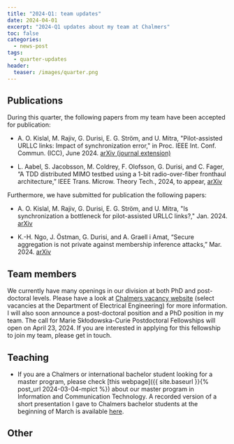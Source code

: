 ```yaml
---
title: "2024-Q1: team updates"
date: 2024-04-01
excerpt: "2024-Q1 updates about my team at Chalmers"
toc: false 
categories:
  - news-post 
tags:
  - quarter-updates
header:
  teaser: /images/quarter.png
---
```


## Publications 
During this quarter, the following papers from my team have been accepted for publication:

-  A. O. Kislal, M. Rajiv, G. Durisi, E. G. Ström, and U. Mitra, "Pilot-assisted URLLC links: Impact of synchronization error," in Proc. IEEE Int. Conf. Commun. (ICC), June 2024. [arXiv (journal extension)](http://arxiv.org/abs/2401.09089)

-  L. Aabel, S. Jacobsson, M. Coldrey, F. Olofsson, G. Durisi, and C. Fager, “A TDD distributed MIMO testbed using a 1-bit radio-over-fiber fronthaul architecture,” IEEE Trans. Microw. Theory Tech., 2024, to appear, [arXiv](href="https://arxiv.org/abs/2403.17476)
  

Furthermore, we have submitted for publication the following papers:

- A. O. Kislal, M. Rajiv, G. Durisi, E. G. Ström, and U. Mitra, "Is synchronization a bottleneck for pilot-assisted URLLC links?," Jan. 2024. [arXiv](http://arxiv.org/abs/2401.09089)

-  K.-H. Ngo, J. Östman, G. Durisi, and A. Graell i Amat, “Secure aggregation is not private against membership inference attacks,” Mar. 2024. [arXiv](http://arxiv.org/abs/2403.17775)


## Team members

We currently have many openings in our division at both PhD and post-doctoral levels.
Please have a look at [Chalmers vacancy website](https://www.chalmers.se/en/about-chalmers/work-with-us/vacancies/) (select vacancies at the Department of Electrical Engineering) for more information. I will also soon
announce a post-doctoral position and a PhD position in my team. 
The call for Marie Skłodowska-Curie Postdoctoral Fellowships will open on April 23, 2024. If you are interested in applying for this
fellowship to join my team, please get in touch. 
## Teaching

- If you are a Chalmers or international bachelor student looking for a master program,
please check [this webpage]({{ site.baseurl }}{% post_url 2024-03-04-mpict %}) about our master program in Information and Communication
Technology. 
A recorded version of a short presentation I gave to Chalmers bachelor
students at the beginning of March is available [here](https://youtu.be/P3yUHEjdeQw).



## Other

